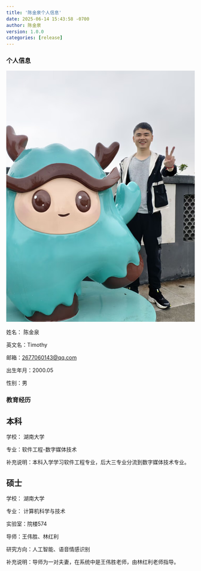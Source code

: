 ```yaml
---
title: '陈金泉个人信息'
date: 2025-06-14 15:43:58 -0700
author: 陈金泉
version: 1.0.0
categories: [release]
---
```


### 个人信息
![生活照](../img/2025/6/14/1749887657773.jpg "岳麓山上的我")

姓名： 陈金泉

英文名：Timothy

邮箱：2677060143@qq.com

出生年月：2000.05

性别：男

### 教育经历
## 本科
学校： 湖南大学

专业：软件工程-数字媒体技术

补充说明：本科入学学习软件工程专业，后大三专业分流到数字媒体技术专业。

## 硕士
学校： 湖南大学

专业： 计算机科学与技术

实验室：院楼574

导师：王伟胜、林红利

研究方向：人工智能、语音情感识别

补充说明：导师为一对夫妻，在系统中是王伟胜老师，由林红利老师指导。


